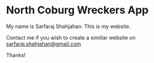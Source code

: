 # North Coburg Wreckers App

My name is Sarfaraj Shahjahan. This is my website.

Contact me if you wish to create a similiar website on sarfaraj.shahjahan@gmail.com

Thanks!
